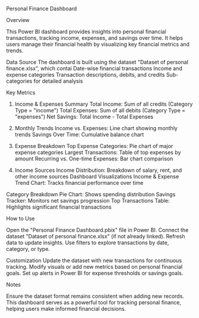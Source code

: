 Personal Finance Dashboard 

Overview

This Power BI dashboard provides insights into personal financial transactions, tracking income, expenses, and savings over time. It helps users manage their financial health by visualizing key financial metrics and trends.

Data Source
The dashboard is built using the dataset "Dataset of personal finance.xlsx", which contai
Date-wise financial transactions
Income and expense categories
Transaction descriptions, debits, and credits
Sub-categories for detailed analysis

Key Metrics
1. Income & Expenses Summary
Total Income: Sum of all credits (Category Type = "income")
Total Expenses: Sum of all debits (Category Type = "expenses")
Net Savings: Total Income - Total Expenses

2. Monthly Trends
Income vs. Expenses: Line chart showing monthly trends
Savings Over Time: Cumulative balance chart

3. Expense Breakdown
Top Expense Categories: Pie chart of major expense categories
Largest Transactions: Table of top expenses by amount
Recurring vs. One-time Expenses: Bar chart comparison

4. Income Sources
Income Distribution: Breakdown of salary, rent, and other income sources
Dashboard Visualizations
Income & Expense Trend Chart: Tracks financial performance over time

Category Breakdown Pie Chart: Shows spending distribution
Savings Tracker: Monitors net savings progression
Top Transactions Table: Highlights significant financial transactions

How to Use

Open the "Personal Finance Dashboard.pbix" file in Power BI.
Connect the dataset "Dataset of personal finance.xlsx" (if not already linked).
Refresh data to update insights.
Use filters to explore transactions by date, category, or type.

Customization
Update the dataset with new transactions for continuous tracking.
Modify visuals or add new metrics based on personal financial goals.
Set up alerts in Power BI for expense thresholds or savings goals.

Notes

Ensure the dataset format remains consistent when adding new records.
This dashboard serves as a powerful tool for tracking personal finance, helping users make informed financial decisions.

